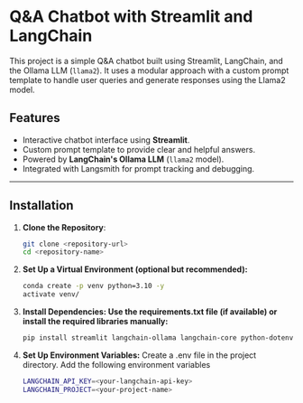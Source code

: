 # Q&A Chatbot with Streamlit and LangChain

This project is a simple Q&A chatbot built using Streamlit, LangChain, and the Ollama LLM (`llama2`). It uses a modular approach with a custom prompt template to handle user queries and generate responses using the Llama2 model.

## Features

- Interactive chatbot interface using **Streamlit**.
- Custom prompt template to provide clear and helpful answers.
- Powered by **LangChain's Ollama LLM** (`llama2` model).
- Integrated with Langsmith for prompt tracking and debugging.

---

## Installation

1. **Clone the Repository**:
   ```bash
   git clone <repository-url>
   cd <repository-name>


2. **Set Up a Virtual Environment (optional but recommended):**
    ```bash
    conda create -p venv python=3.10 -y
    activate venv/  


3. **Install Dependencies: Use the requirements.txt file (if available) or install the required libraries manually:**
    ```bash
    pip install streamlit langchain-ollama langchain-core python-dotenv

4. **Set Up Environment Variables:**
Create a .env file in the project directory.
Add the following environment variables

    ```bash
    LANGCHAIN_API_KEY=<your-langchain-api-key>
    LANGCHAIN_PROJECT=<your-project-name>
